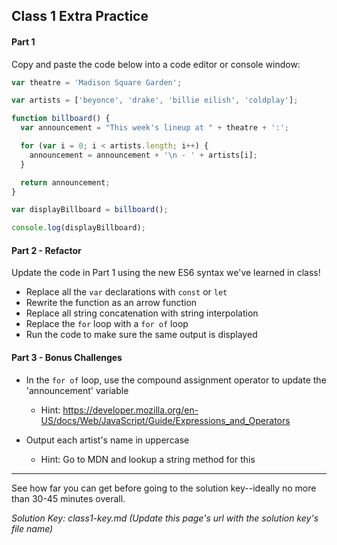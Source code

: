 ## Class 1 Extra Practice

#### Part 1

Copy and paste the code below into a code editor or console window:

```js
var theatre = 'Madison Square Garden';

var artists = ['beyonce', 'drake', 'billie eilish', 'coldplay'];

function billboard() {
  var announcement = "This week's lineup at " + theatre + ':';

  for (var i = 0; i < artists.length; i++) {
    announcement = announcement + '\n - ' + artists[i];
  }

  return announcement;
}

var displayBillboard = billboard();

console.log(displayBillboard);
```

#### Part 2 - Refactor

Update the code in Part 1 using the new ES6 syntax we've learned in class!

- Replace all the `var` declarations with `const` or `let`
- Rewrite the function as an arrow function
- Replace all string concatenation with string interpolation
- Replace the `for` loop with a `for of` loop
- Run the code to make sure the same output is displayed

#### Part 3 - Bonus Challenges

- In the `for of` loop, use the compound assignment operator to update the 'announcement' variable

  - Hint: https://developer.mozilla.org/en-US/docs/Web/JavaScript/Guide/Expressions_and_Operators

- Output each artist's name in uppercase
  - Hint: Go to MDN and lookup a string method for this

---

See how far you can get before going to the solution key--ideally no more than 30-45 minutes overall.

_Solution Key: class1-key.md_
_(Update this page's url with the solution key's file name)_
